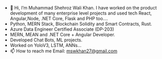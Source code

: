 - 👋 Hi, I’m Muhammad Shehroz Wali Khan.  I have worked on the product development of many enterprise level projects and used tech React, Angular,Node, .NET Core, Flask and PHP too....
- Python, MERN Stack, Blockchain Solidity and Smart Contracts, Rust.
- Azure Data Engineer Certified Associate (DP-203)
- MERN, MEAN and .NET Core + Angular Developer.
- Developed Chat Bots, ML projects.
- Worked on YoloV3, LSTM, ANNs...
- 📫 How to reach me 
Email: mswkhan27@gmail.com

<!---
mswkhan27/mswkhan27 is a ✨ special ✨ repository because its `README.md` (this file) appears on your GitHub profile.
You can click the Preview link to take a look at your changes.
--->
